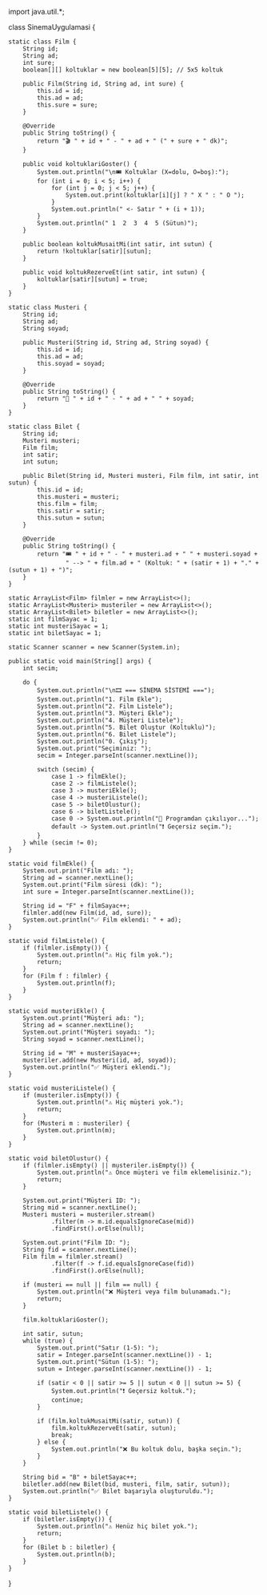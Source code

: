import java.util.*;

class SinemaUygulamasi {

    static class Film {
        String id;
        String ad;
        int sure;
        boolean[][] koltuklar = new boolean[5][5]; // 5x5 koltuk

        public Film(String id, String ad, int sure) {
            this.id = id;
            this.ad = ad;
            this.sure = sure;
        }

        @Override
        public String toString() {
            return "🎬 " + id + " - " + ad + " (" + sure + " dk)";
        }

        public void koltuklariGoster() {
            System.out.println("\n🎟️ Koltuklar (X=dolu, O=boş):");
            for (int i = 0; i < 5; i++) {
                for (int j = 0; j < 5; j++) {
                    System.out.print(koltuklar[i][j] ? " X " : " O ");
                }
                System.out.println(" <- Satır " + (i + 1));
            }
            System.out.println(" 1  2  3  4  5 (Sütun)");
        }

        public boolean koltukMusaitMi(int satir, int sutun) {
            return !koltuklar[satir][sutun];
        }

        public void koltukRezerveEt(int satir, int sutun) {
            koltuklar[satir][sutun] = true;
        }
    }

    static class Musteri {
        String id;
        String ad;
        String soyad;

        public Musteri(String id, String ad, String soyad) {
            this.id = id;
            this.ad = ad;
            this.soyad = soyad;
        }

        @Override
        public String toString() {
            return "👤 " + id + " - " + ad + " " + soyad;
        }
    }

    static class Bilet {
        String id;
        Musteri musteri;
        Film film;
        int satir;
        int sutun;

        public Bilet(String id, Musteri musteri, Film film, int satir, int sutun) {
            this.id = id;
            this.musteri = musteri;
            this.film = film;
            this.satir = satir;
            this.sutun = sutun;
        }

        @Override
        public String toString() {
            return "🎟️ " + id + " - " + musteri.ad + " " + musteri.soyad +
                    " --> " + film.ad + " (Koltuk: " + (satir + 1) + "." + (sutun + 1) + ")";
        }
    }

    static ArrayList<Film> filmler = new ArrayList<>();
    static ArrayList<Musteri> musteriler = new ArrayList<>();
    static ArrayList<Bilet> biletler = new ArrayList<>();
    static int filmSayac = 1;
    static int musteriSayac = 1;
    static int biletSayac = 1;

    static Scanner scanner = new Scanner(System.in);

    public static void main(String[] args) {
        int secim;

        do {
            System.out.println("\n🎞️ === SİNEMA SİSTEMİ ===");
            System.out.println("1. Film Ekle");
            System.out.println("2. Film Listele");
            System.out.println("3. Müşteri Ekle");
            System.out.println("4. Müşteri Listele");
            System.out.println("5. Bilet Oluştur (Koltuklu)");
            System.out.println("6. Bilet Listele");
            System.out.println("0. Çıkış");
            System.out.print("Seçiminiz: ");
            secim = Integer.parseInt(scanner.nextLine());

            switch (secim) {
                case 1 -> filmEkle();
                case 2 -> filmListele();
                case 3 -> musteriEkle();
                case 4 -> musteriListele();
                case 5 -> biletOlustur();
                case 6 -> biletListele();
                case 0 -> System.out.println("👋 Programdan çıkılıyor...");
                default -> System.out.println("❗ Geçersiz seçim.");
            }
        } while (secim != 0);
    }

    static void filmEkle() {
        System.out.print("Film adı: ");
        String ad = scanner.nextLine();
        System.out.print("Film süresi (dk): ");
        int sure = Integer.parseInt(scanner.nextLine());

        String id = "F" + filmSayac++;
        filmler.add(new Film(id, ad, sure));
        System.out.println("✅ Film eklendi: " + ad);
    }

    static void filmListele() {
        if (filmler.isEmpty()) {
            System.out.println("⚠️ Hiç film yok.");
            return;
        }
        for (Film f : filmler) {
            System.out.println(f);
        }
    }

    static void musteriEkle() {
        System.out.print("Müşteri adı: ");
        String ad = scanner.nextLine();
        System.out.print("Müşteri soyadı: ");
        String soyad = scanner.nextLine();

        String id = "M" + musteriSayac++;
        musteriler.add(new Musteri(id, ad, soyad));
        System.out.println("✅ Müşteri eklendi.");
    }

    static void musteriListele() {
        if (musteriler.isEmpty()) {
            System.out.println("⚠️ Hiç müşteri yok.");
            return;
        }
        for (Musteri m : musteriler) {
            System.out.println(m);
        }
    }

    static void biletOlustur() {
        if (filmler.isEmpty() || musteriler.isEmpty()) {
            System.out.println("⚠️ Önce müşteri ve film eklemelisiniz.");
            return;
        }

        System.out.print("Müşteri ID: ");
        String mid = scanner.nextLine();
        Musteri musteri = musteriler.stream()
                .filter(m -> m.id.equalsIgnoreCase(mid))
                .findFirst().orElse(null);

        System.out.print("Film ID: ");
        String fid = scanner.nextLine();
        Film film = filmler.stream()
                .filter(f -> f.id.equalsIgnoreCase(fid))
                .findFirst().orElse(null);

        if (musteri == null || film == null) {
            System.out.println("❌ Müşteri veya film bulunamadı.");
            return;
        }

        film.koltuklariGoster();

        int satir, sutun;
        while (true) {
            System.out.print("Satır (1-5): ");
            satir = Integer.parseInt(scanner.nextLine()) - 1;
            System.out.print("Sütun (1-5): ");
            sutun = Integer.parseInt(scanner.nextLine()) - 1;

            if (satir < 0 || satir >= 5 || sutun < 0 || sutun >= 5) {
                System.out.println("❗ Geçersiz koltuk.");
                continue;
            }

            if (film.koltukMusaitMi(satir, sutun)) {
                film.koltukRezerveEt(satir, sutun);
                break;
            } else {
                System.out.println("❌ Bu koltuk dolu, başka seçin.");
            }
        }

        String bid = "B" + biletSayac++;
        biletler.add(new Bilet(bid, musteri, film, satir, sutun));
        System.out.println("✅ Bilet başarıyla oluşturuldu.");
    }

    static void biletListele() {
        if (biletler.isEmpty()) {
            System.out.println("⚠️ Henüz hiç bilet yok.");
            return;
        }
        for (Bilet b : biletler) {
            System.out.println(b);
        }
    }
}

